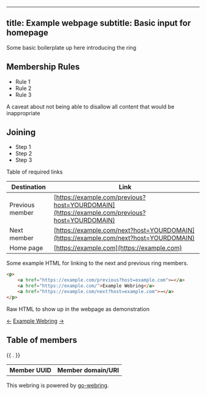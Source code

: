 <!--
SPDX-FileCopyrightText: 2021 Amolith <amolith@secluded.site>

SPDX-License-Identifier: CC0-1.0
-->

---
title: Example webpage
subtitle: Basic input for homepage
---

Some basic boilerplate up here introducing the ring

## Membership Rules

- Rule 1
- Rule 2
- Rule 3

A caveat about not being able to disallow all content that would be
inappropriate

## Joining

* Step 1
* Step 2
* Step 3

Table of required links

| Destination     | Link                                                                                         |
|-----------------|----------------------------------------------------------------------------------------------|
| Previous member | [https://example.com/previous?host=YOURDOMAIN](https://example.com/previous?host=YOURDOMAIN) |
| Next member     | [https://example.com/next?host=YOURDOMAIN](https://example.com/next?host=YOURDOMAIN)         |
| Home page       | [https://example.com](https://example.com)                                                   |

Some example HTML for linking to the next and previous ring members.

```html
<p>
    <a href="https://example.com/previous?host=example.com">←</a>
    <a href="https://example.com/">Example Webring</a>
    <a href="https://example.com/next?host=example.com">→</a>
</p>
```

Raw HTML to show up in the webpage as demonstration

<p>
    <a href="https://example.com/previous?host=example.com">←</a>
    <a href="https://example.com/">Example Webring</a>
    <a href="https://example.com/next?host=example.com">→</a>
</p>

## Table of members
<table>
  <tr>
    <th>Member UUID</th>
    <th>Member domain/URI</th>
  </tr>
  {{ . }}
</table>

This webring is powered by [go-webring](https://git.sr.ht/~amolith/go-webring).
